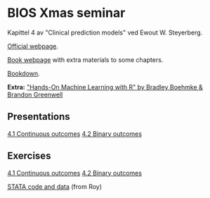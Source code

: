 # BIOS Xmas seminar

Kapittel 4 av "Clinical prediction models" ved Ewout W. Steyerberg.

[Official webpage](https://link.springer.com/book/10.1007/978-3-030-16399-0).

[Book webpage](https://www.clinicalpredictionmodels.org/) with extra
materials to some chapters.

[Bookdown](https://clinical-prediction-models.github.io/supplementary-material/).

**Extra:** ["Hands-On Machine Learning with R" by Bradley Boehmke & Brandon Greenwell](https://bradleyboehmke.github.io/HOML/)

## Presentations

[4.1 Continuous outcomes](presentation/01_cont_outcomes.html)
[4.2 Binary outcomes](presentation/02_binary_outcomes.html)

## Exercises

[4.1 Continuous outcomes](scripts/01_cont_outcomes.R)
[4.2 Binary outcomes](scripts/02_binary_outcomes.R)

[STATA code and data](https://github.com/jromanowska/BIOS-medical-modeling-chap4/tree/main/scripts/STATA_scripts) (from Roy)
